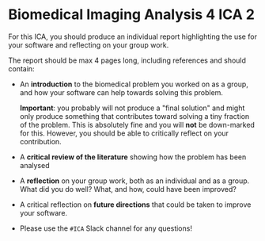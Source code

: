 # Biomedical Imaging Analysis 4 ICA 2

For this ICA, you should produce an individual report highlighting the use for your software and reflecting on your group work.

The report should be max 4 pages long, including references and should contain:

- An **introduction** to the biomedical problem you worked on as a group, and how your software can help towards solving this problem.

    **Important**: you probably will not produce a "final solution" and might only produce something that contributes toward solving a tiny fraction of the problem. This is absolutely fine and you will **not** be down-marked for this. However, you should be able to critically reflect on your contribution.

- A **critical review of the literature** showing how the problem has been analysed

- A **reflection** on your group work, both as an
individual and as a group. What did you do well? What, and how, could have been improved?

- A critical reflection on **future directions** that could be taken to improve your software.

- Please use the `#ICA` Slack channel for any questions!
